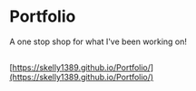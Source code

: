 # Portfolio

A one stop shop for what I've been working on!

##

[https://skelly1389.github.io/Portfolio/](https://skelly1389.github.io/Portfolio/)